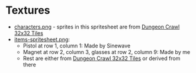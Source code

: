 # Textures

* [characters.png](./characters.png) - sprites in this spritesheet are from
[Dungeon Crawl 32x32 Tiles](https://opengameart.org/content/dungeon-crawl-32x32-tiles)
* [items-spritesheet.png](./items-spritesheet.png):
  - Pistol at row 1, column 1: Made by Sinewave
  - Magnet at row 2, column 3, glasses at row 2, column 9: Made by me
  - Rest are either from [Dungeon Crawl 32x32 Tiles](https://opengameart.org/content/dungeon-crawl-32x32-tiles)
or derived from there